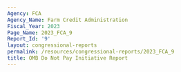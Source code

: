 ```yaml
---
Agency: FCA
Agency_Name: Farm Credit Administration
Fiscal_Year: 2023
Page_Name: 2023_FCA_9
Report_Id: '9'
layout: congressional-reports
permalink: /resources/congressional-reports/2023_FCA_9
title: OMB Do Not Pay Initiative Report
---
```

